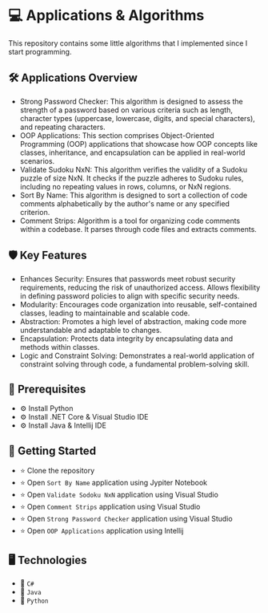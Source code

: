 # 💻 Applications & Algorithms
This repository contains some little algorithms that I implemented since I start programming.

## 🛠️ Applications Overview
* Strong Password Checker: This algorithm is designed to assess the strength of a password based on various criteria such as length, character types (uppercase, lowercase, digits, and special characters), and repeating characters.
* OOP Applications: This section comprises Object-Oriented Programming (OOP) applications that showcase how OOP concepts like classes, inheritance, and encapsulation can be applied in real-world scenarios.
* Validate Sudoku NxN: This algorithm verifies the validity of a Sudoku puzzle of size NxN. It checks if the puzzle adheres to Sudoku rules, including no repeating values in rows, columns, or NxN regions.
* Sort By Name: This algorithm is designed to sort a collection of code comments alphabetically by the author's name or any specified criterion.
* Comment Strips: Algorithm is a tool for organizing code comments within a codebase. It parses through code files and extracts comments.

## 🛡️ Key Features
* Enhances Security: Ensures that passwords meet robust security requirements, reducing the risk of unauthorized access. Allows flexibility in defining password policies to align with specific security needs.
* Modularity: Encourages code organization into reusable, self-contained classes, leading to maintainable and scalable code.
* Abstraction: Promotes a high level of abstraction, making code more understandable and adaptable to changes.
* Encapsulation: Protects data integrity by encapsulating data and methods within classes.
* Logic and Constraint Solving: Demonstrates a real-world application of constraint solving through code, a fundamental problem-solving skill.

## 💽 Prerequisites
* ⚙️ Install Python
* ⚙️ Install .NET Core & Visual Studio IDE
* ⚙️ Install Java & Intellij IDE

## 🚀 Getting Started
* ⭐ Clone the repository
* ⭐ Open `Sort By Name` application using Jypiter Notebook
* ⭐ Open `Validate Sodoku NxN` application using Visual Studio
* ⭐ Open `Comment Strips` application using Visual Studio
* ⭐ Open `Strong Password Checker` application using Visual Studio
* ⭐ Open `OOP Applications` application using Intellij

## 🖥️ Technologies
* 💽 `C#`
* 💽 `Java`
* 💽 `Python`
